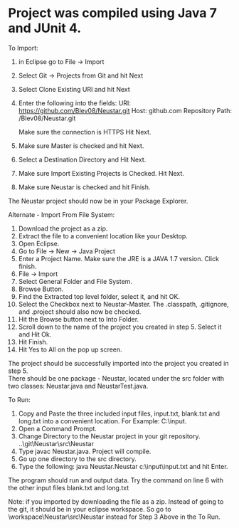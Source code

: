 # Project was compiled using Java 7 and JUnit 4.

To Import:

1) in Eclipse go to File -> Import
2) Select Git -> Projects from Git and hit Next
3) Select Clone Existing URI and hit Next
4) Enter the following into the fields:
    URI: https://github.com/Blev08/Neustar.git
    Host: github.com
    Repository Path: /Blev08/Neustar.git
    
    Make sure the connection is HTTPS
    Hit Next.
5) Make sure Master is checked and hit Next.
6) Select a Destination Directory and Hit Next.
7) Make sure Import Existing Projects is Checked.  Hit Next.
8) Make sure Neustar is checked and hit Finish.

The Neustar project should now be in your Package Explorer.

Alternate - Import From File System:

1) Download the project as a zip.
2) Extract the file to a convenient location like your Desktop.
3) Open Eclipse.
4) Go to File -> New -> Java Project
5) Enter a Project Name.  Make sure the JRE is a JAVA 1.7 version. Click finish.
6) File -> Import
7) Select General Folder and File System.
8) Browse Button.
9) Find the Extracted top level folder, select it, and hit OK.
10) Select the Checkbox next to Neustar-Master.  The .classpath, .gitignore, and .project should also now be checked.
11) Hit the Browse button next to Into Folder.
12) Scroll down to the name of the project you created in step 5.  Select it and Hit Ok.
13) Hit Finish.
14) Hit Yes to All on the pop up screen.

The project should be successfully imported into the project you created in step 5.  
There should be one package - Neustar, located under the src folder with two classes: Neustar.java and NeustarTest.java.

To Run:

1) Copy and Paste the three included input files, input.txt, blank.txt and long.txt into a convenient location.  For Example: C:\input\.
2) Open a Command Prompt.
3) Change Directory to the Neustar project in your git repository. ..\git\Neustar\src\Neustar
4) Type javac Neustar.java.  Project will compile.
5) Go up one directory to the src directory.
6) Type the following: java Neustar.Neustar c:\input\input.txt and hit Enter.

The program should run and output data.  Try the command on line 6 with the other input files blank.txt and long.txt

Note: if you imported by downloading the file as a zip.  Instead of going to the git, it should be in your eclipse workspace.
So go to \workspace\Neustar\src\Neustar instead for Step 3 Above in the To Run.
